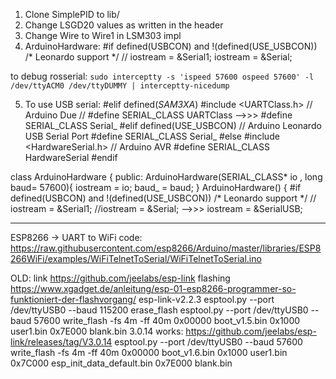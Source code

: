 1. Clone SimplePID to lib/
2. Change LSGD20 values as written in the header
3. Change Wire to Wire1 in LSM303 impl
4. ArduinoHardware: #if defined(USBCON) and !(defined(USE_USBCON))
      /* Leonardo support */
//      iostream = &Serial1;
      iostream = &Serial;


to debug rosserial:
`sudo interceptty -s 'ispeed 57600 ospeed 57600' -l /dev/ttyACM0 /dev/ttyDUMMY | interceptty-nicedump`


5. To use USB serial:
#elif defined(_SAM3XA_)
  #include <UARTClass.h>  // Arduino Due
//  #define SERIAL_CLASS UARTClass
-->>>  #define SERIAL_CLASS Serial_
#elif defined(USE_USBCON)
  // Arduino Leonardo USB Serial Port
  #define SERIAL_CLASS Serial_
#else 
  #include <HardwareSerial.h>  // Arduino AVR
  #define SERIAL_CLASS HardwareSerial
#endif

class ArduinoHardware {
  public:
    ArduinoHardware(SERIAL_CLASS* io , long baud= 57600){
      iostream = io;
      baud_ = baud;
    }
    ArduinoHardware()
    {
#if defined(USBCON) and !(defined(USE_USBCON))
      /* Leonardo support */
//      iostream = &Serial1;
      //iostream = &Serial;
-->>>      iostream = &SerialUSB;


---------------------

ESP8266 -> UART to WiFi code:
https://raw.githubusercontent.com/esp8266/Arduino/master/libraries/ESP8266WiFi/examples/WiFiTelnetToSerial/WiFiTelnetToSerial.ino

OLD:
link https://github.com/jeelabs/esp-link
flashing https://www.xgadget.de/anleitung/esp-01-esp8266-programmer-so-funktioniert-der-flashvorgang/
esp-link-v2.2.3
esptool.py --port /dev/ttyUSB0 --baud 115200 erase_flash
esptool.py --port /dev/ttyUSB0 --baud 57600 write_flash -fs 4m -ff 40m     0x00000 boot_v1.5.bin 0x1000 user1.bin 0x7E000 blank.bin
3.0.14 works: https://github.com/jeelabs/esp-link/releases/tag/V3.0.14
esptool.py --port /dev/ttyUSB0 --baud 57600 write_flash -fs 4m -ff 40m 0x00000 boot_v1.6.bin 0x1000 user1.bin 0x7C000 esp_init_data_default.bin 0x7E000 blank.bin
